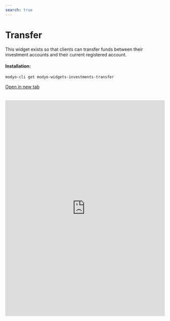```yaml
---
search: true
---
```


# Transfer

This widget exists so that clients can transfer funds between their investment accounts and their current registered account.

#### Installation:

```bash
modyo-cli get modyo-widgets-investments-transfer
```

[Open in new tab](https://widgets.modyo.com/investments/transfer)

<iframe id="widgetFrame" src="https://widgets.modyo.com/investments/transfer" width="100%" frameBorder="0" style="min-height:680px;overflow:auto;margin-top:20px;"/>

| Feature | Description                                                                                                                                                      |
|---------------|------------------------------------------------------------------------------------------------------------------------------------------------------------------|
| Transfer    | Allows clients to transfer funds between investment accounts. It also makes it possible to request a transfer of funds to the client's previously registered accounts. |

<script>

  export default {
    mounted() {

      function setIframeHeightCO(id, ht) {
          var ifrm = document.getElementById(id);
          if(ifrm) {
            ifrm.style.height = ht + 4 + "px";
          }
      }
      // iframed document sends its height using postMessage
      function handleDocHeightMsg(e) {
          // check origin
          if ( e.origin === 'https://widgets.modyo.com' ) {
              // parse data
              var data = JSON.parse( e.data );

              console.log('data:', data)
              // check data object
              if ( data['docHeight'] ) {
                  setIframeHeightCO( 'widgetFrame', data['docHeight'] );
              } else {
                  setIframeHeightCO( 'widgetFrame', 700 );
              }
          }
      }

      // assign message handler
      if ( window.addEventListener ) {
          window.addEventListener('message', handleDocHeightMsg, false);
      }
    }
  }

</script>
